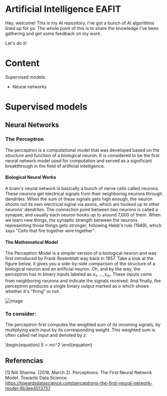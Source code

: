 # Artificial Intelligence EAFIT

Hey, welcome! This is my AI repository. I've got a bunch of AI algorithms lined up for ya. The whole point of this is to share the knowledge I've been gathering and get some feedback on my work.

Let's do it!

# Content

Supervised models:
- Neural networks

# Supervised models

## Neural Networks

### The Perceptron

The perceptron is a computational model that was developed based on the structure and function of a biological neuron. It is considered to be the first neural network model used for computation and served as a significant breakthrough in the field of artificial intelligence.

#### Biological Neural Works

A brain's neural network is basically a bunch of nerve cells called neurons. These neurons get electrical signals from their neighboring neurons through dendrites. When the sum of these signals gets high enough, the neuron shoots out its own electrical signal via axons, which are hooked up to other neurons' dendrites. The connection point between two neurons is called a synapse, and usually each neuron hooks up to around 7,000 of them. When we learn new things, the synaptic strength between the neurons representing those things gets stronger, following Hebb's rule (1949), which says "Cells that fire together wire together".


#### The Mathematical Model

The Perceptron Model is a simpler version of a biological neuron and was first introduced by Frank Rosenblatt way back in 1957. Take a look at the figure below, it gives you a side-by-side comparison of the structure of a biological neuron and an artificial neuron. Oh, and by the way, the perceptron has m binary inputs labeled as $x_1,..., x_m$. These inputs come from neighboring neurons and indicate the signals received. And finally, the perceptron produces a single binary output marked as $o$ which shows whether it's "firing" or not.


![image](https://user-images.githubusercontent.com/50112524/235356715-f329cd01-2b53-4e7d-bb7c-a3f993ae7acb.png)



### To consider:

The perceptron first computes the weighted sum of its incoming signals, by multiplying each input by its corresponding weight. This weighted sum is often called
net input and denoted by $z$:

\begin{equation}
    E = mc^2
\end{equation}







## Referencias

[1] Niti Sharma. (2018, March 2). Perceptrons: The First Neural Network Model. Towards Data Science. https://towardsdatascience.com/perceptrons-the-first-neural-network-model-8b3ee4513757





